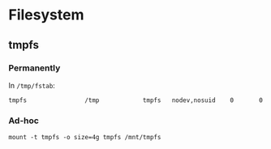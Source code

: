 Filesystem
==========


## tmpfs

### Permanently

In `/tmp/fstab`:

    tmpfs                /tmp            tmpfs   nodev,nosuid    0       0

### Ad-hoc

    mount -t tmpfs -o size=4g tmpfs /mnt/tmpfs

